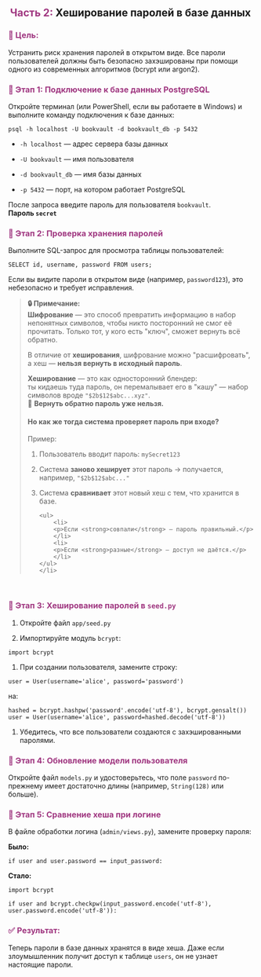 <h2 style="text-align:center;"><span style="color:#a03881;">Часть 2:</span> Хеширование паролей в базе данных&nbsp;</h2>

<h3><span style="color:#a03881;">🎯 Цель:</span></h3>

<p>Устранить риск хранения паролей в открытом виде. Все пароли пользователей должны быть безопасно захэшированы при помощи одного из современных алгоритмов (bcrypt или argon2).</p>

<h3><span style="color:#a03881;">📌 Этап 1: Подключение к базе данных PostgreSQL</span></h3>

<p>Откройте терминал (или PowerShell, если вы работаете в Windows) и выполните команду подключения к базе данных:</p>

<pre><code>psql -h localhost -U bookvault -d bookvault_db -p 5432
</code></pre>

<ul>
	<li>
	<p><code>-h localhost</code> — адрес сервера базы данных</p>
	</li>
	<li>
	<p><code>-U bookvault</code> — имя пользователя</p>
	</li>
	<li>
	<p><code>-d bookvault_db</code> — имя базы данных</p>
	</li>
	<li>
	<p><code>-p 5432</code> — порт, на котором работает PostgreSQL</p>
	</li>
</ul>

<p>После запроса введите пароль для пользователя <code>bookvault</code>. <strong>Пароль&nbsp;<code>secret</code></strong></p>

<h3><span style="color:#a03881;">📌 Этап 2: Проверка хранения паролей</span></h3>

<p>Выполните SQL-запрос для просмотра таблицы пользователей:</p>

<pre><code>SELECT id, username, password FROM users;
</code></pre>

<p>Если вы видите пароли в открытом виде (например, <code>password123</code>), это небезопасно и требует исправления.</p>

<blockquote>
<p><strong>🔒 Примечание:</strong><br>
<strong>Шифрование</strong> — это способ превратить информацию в набор непонятных символов, чтобы никто посторонний не смог её прочитать. Только тот, у кого есть "ключ", сможет вернуть всё обратно.</p>

<p>В отличие от <strong>хеширования</strong>, шифрование можно "расшифровать", а хеш — <strong>нельзя вернуть в исходный пароль</strong>.</p>

<p><strong>Хеширование</strong> — это как односторонний блендер:<br>
ты кидаешь туда пароль, он перемалывает его в "кашу" — набор символов вроде <code>"$2b$12$abc...xyz"</code>.<br>
🔁 <strong>Вернуть обратно пароль уже нельзя.</strong></p>

<h4>Но как же тогда система проверяет пароль при входе?</h4>

<p>Пример:</p>

<ol>
	<li>
	<p>Пользователь вводит пароль: <code>mySecret123</code></p>
	</li>
	<li>
	<p>Система <strong>заново хеширует</strong> этот пароль → получается, например, <code>"$2b$12$abc..."</code></p>
	</li>
	<li>
	<p>Система <strong>сравнивает</strong> этот новый хеш с тем, что хранится в базе.</p>

	<ul>
		<li>
		<p>Если <strong>совпали</strong> — пароль правильный.</p>
		</li>
		<li>
		<p>Если <strong>разные</strong> — доступ не даётся.</p>
		</li>
	</ul>
	</li>
</ol>
</blockquote>

<p>&nbsp;</p>

<h3><span style="color:#a03881;">📌 Этап 3: Хеширование паролей в <code>seed.py</code></span></h3>

<ol>
	<li>
	<p>Откройте файл <code>app/seed.py</code></p>
	</li>
	<li>
	<p>Импортируйте модуль <code>bcrypt</code>:</p>
	</li>
</ol>

<pre><code>import bcrypt
</code></pre>

<ol>
	<li>
	<p>При создании пользователя, замените строку:</p>
	</li>
</ol>

<pre><code>user = User(username='alice', password='password')
</code></pre>

<p>на:</p>

<pre><code>hashed = bcrypt.hashpw('password'.encode('utf-8'), bcrypt.gensalt())
user = User(username='alice', password=hashed.decode('utf-8'))
</code></pre>

<ol>
	<li>
	<p>Убедитесь, что все пользователи создаются с захэшированными паролями.</p>
	</li>
</ol>

<h3><span style="color:#a03881;">📌 Этап 4: Обновление модели пользователя</span></h3>

<p>Откройте файл <code>models.py</code> и удостоверьтесь, что поле <code>password</code> по-прежнему имеет достаточно длины (например, <code>String(128)</code> или больше).</p>

<h3><span style="color:#a03881;">📌 Этап 5: Сравнение хеша при логине</span></h3>

<p>В файле обработки логина (<code>admin/views.py</code>), замените проверку пароля:</p>

<p><strong>Было:</strong></p>

<pre><code>if user and user.password == input_password:
</code></pre>

<p><strong>Стало:</strong></p>

<pre><code>import bcrypt

if user and bcrypt.checkpw(input_password.encode('utf-8'), user.password.encode('utf-8')):
</code></pre>

<h3><span style="color:#a03881;">✅ Результат:</span></h3>

<p>Теперь пароли в базе данных хранятся в виде хеша. Даже если злоумышленник получит доступ к таблице <code>users</code>, он не узнает настоящие пароли.</p>

<h2>&nbsp;</h2>